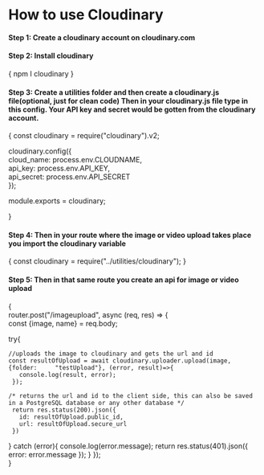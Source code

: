 # How to use Cloudinary

<h4>Step 1: Create a cloudinary account on cloudinary.com</h4>

<h4>Step 2: Install cloudinary</h4>
 
{
  npm I cloudinary
}
 
<h4>Step 3: Create a utilities folder and then create a cloudinary.js file(optional, just for clean code)
Then in your cloudinary.js file type in this config. Your API key and secret would be gotten from the cloudinary account.</h4>
 
{
  const cloudinary = require("cloudinary").v2;
 
cloudinary.config({<br>
    cloud_name: process.env.CLOUDNAME,<br>
    api_key: process.env.API_KEY,<br>
    api_secret: process.env.API_SECRET<br>
});
 
module.exports = cloudinary;
 
}
 
<h4>Step 4: Then in your route where the image or video upload takes place you import the cloudinary variable</h4>
 
{
  const cloudinary = require("../utilities/cloudinary");
}
 
<h4>Step 5: Then in that same route you create an api for image or video upload</h4>
 
{<br>
 router.post("/imageupload", async (req, res) => {<br>
    const {image, name} = req.body;
 
  try{
 
    //uploads the image to cloudinary and gets the url and id
    const resultOfUpload = await cloudinary.uploader.upload(image, {folder:     "testUpload"}, (error, result)=>{
       console.log(result, error);
     });
 
    /* returns the url and id to the client side, this can also be saved in a PostgreSQL database or any other database */
     return res.status(200).json({
       id: resultOfUpload.public_id,
       url: resultOfUpload.secure_url
     })
 
  } catch (error){
    console.log(error.message);
    return res.status(401).json({ error: error.message });
  }
});
  <br>
}
